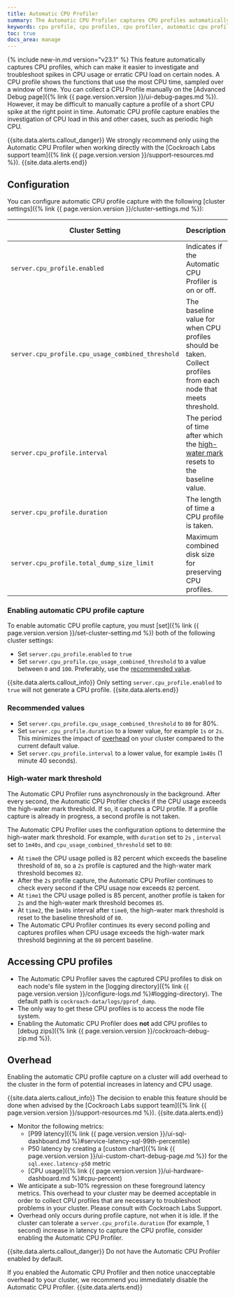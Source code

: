 ```yaml
---
title: Automatic CPU Profiler
summary: The Automatic CPU Profiler captures CPU profiles automatically to help investigate cluster issues involving CPU load.
keywords: cpu profile, cpu profiles, cpu profiler, automatic cpu profiler
toc: true
docs_area: manage
---
```


{% include new-in.md version="v23.1" %} This feature automatically captures CPU profiles, which can make it easier to investigate and troubleshoot spikes in CPU usage or erratic CPU load on certain nodes. A CPU profile shows the functions that use the most CPU time, sampled over a window of time. You can collect a CPU Profile manually on the [Advanced Debug page]({% link {{ page.version.version }}/ui-debug-pages.md %}). However, it may be difficult to manually capture a profile of a short CPU spike at the right point in time. Automatic CPU profile capture enables the investigation of CPU load in this and other cases, such as periodic high CPU.

{{site.data.alerts.callout_danger}}
We strongly recommend only using the Automatic CPU Profiler when working directly with the [Cockroach Labs support team]({% link {{ page.version.version }}/support-resources.md %}).
{{site.data.alerts.end}}

## Configuration

You can configure automatic CPU profile capture with the following [cluster settings]({% link {{ page.version.version }}/cluster-settings.md %}):

Cluster Setting | Description | Default Value | Recommended Value
----------------|-------------|---------------|------------------
`server.cpu_profile.enabled` | Indicates if the Automatic CPU Profiler is on or off. | `false` |
`server.cpu_profile.cpu_usage_combined_threshold` | The baseline value for when CPU profiles should be taken. Collect profiles from each node that meets threshold. | MAX integer, such as `9223372036854775807` | `80`
`server.cpu_profile.interval` | The period of time after which the [high-water mark](#high-water-mark-threshold) resets to the baseline value. | `5m0s` (5 minutes) | `1m40s` (100 seconds)
`server.cpu_profile.duration` | The length of time a CPU profile is taken. | `10s` (10 seconds) | `1s` or `2s`
`server.cpu_profile.total_dump_size_limit` | Maximum combined disk size for preserving CPU profiles. | `128 MiB` (128 Mebibytes) |

### Enabling automatic CPU profile capture

To enable automatic CPU profile capture, you must [set]({% link {{ page.version.version }}/set-cluster-setting.md %}) both of the following cluster settings:

- Set `server.cpu_profile.enabled` to `true`
- Set `server.cpu_profile.cpu_usage_combined_threshold` to a value between `0` and `100`. Preferably, use the [recommended value](#recommended-values).

{{site.data.alerts.callout_info}}
Only setting `server.cpu_profile.enabled` to `true` will not generate a CPU profile.
{{site.data.alerts.end}}

### Recommended values

- Set `server.cpu_profile.cpu_usage_combined_threshold` to `80` for 80%.
- Set `server.cpu_profile.duration` to a lower value, for example `1s` or `2s`. This minimizes the impact of [overhead](#overhead) on your cluster compared to the current default value.
- Set `server.cpu_profile.interval` to a lower value, for example `1m40s` (1 minute 40 seconds).

### High-water mark threshold

The Automatic CPU Profiler runs asynchronously in the background. After every second, the Automatic CPU Profiler checks if the CPU usage exceeds the high-water mark threshold. If so, it captures a CPU profile. If a profile capture is already in progress, a second profile is not taken.

The Automatic CPU Profiler uses the configuration options to determine the high-water mark threshold. For example, with `duration` set to `2s` , `interval` set to `1m40s`, and `cpu_usage_combined_threshold` set to `80`:

- At `time0` the CPU usage polled is 82 percent which exceeds the baseline threshold of `80`, so a `2s` profile is captured and the high-water mark threshold becomes `82`.
- After the `2s` profile capture, the Automatic CPU Profiler continues to check every second if the CPU usage now exceeds `82` percent.
- At `time1` the CPU usage polled is 85 percent, another profile is taken for `2s` and the high-water mark threshold becomes `85`.
- At `time2`, the `1m40s` interval after `time0`, the high-water mark threshold is reset to the baseline threshold of `80`.
- The Automatic CPU Profiler continues its every second polling and captures profiles when CPU usage exceeds the high-water mark threshold beginning at the `80` percent baseline.

## Accessing CPU profiles

- The Automatic CPU Profiler saves the captured CPU profiles to disk on each node's file system in the [logging directory]({% link {{ page.version.version }}/configure-logs.md %}#logging-directory). The default path is `cockroach-data/logs/pprof_dump`.
- The only way to get these CPU profiles is to access the node file system.
- Enabling the Automatic CPU Profiler does **not** add CPU profiles to [debug zips]({% link {{ page.version.version }}/cockroach-debug-zip.md %}).

## Overhead

Enabling the automatic CPU profile capture on a cluster will add overhead to the cluster in the form of potential increases in latency and CPU usage.

{{site.data.alerts.callout_info}}
The decision to enable this feature should be done when advised by the [Cockroach Labs support team]({% link {{ page.version.version }}/support-resources.md %}).
{{site.data.alerts.end}}

- Monitor the following metrics:
  - [P99 latency]({% link {{ page.version.version }}/ui-sql-dashboard.md %}#service-latency-sql-99th-percentile)
  - P50 latency by creating a [custom chart]({% link {{ page.version.version }}/ui-custom-chart-debug-page.md %}) for the `sql.exec.latency-p50` metric
  - [CPU usage]({% link {{ page.version.version }}/ui-hardware-dashboard.md %}#cpu-percent)
- We anticipate a sub-10% regression on these foreground latency metrics. This overhead to your cluster may be deemed acceptable in order to collect CPU profiles that are necessary to troubleshoot problems in your cluster. Please consult with Cockroach Labs Support.
- Overhead only occurs during profile capture, not when it is idle. If the cluster can tolerate a `server.cpu_profile.duration` (for example, 1 second) increase in latency to capture the CPU profile, consider enabling the Automatic CPU Profiler.

{{site.data.alerts.callout_danger}}
Do not have the Automatic CPU Profiler enabled by default.

If you enabled the Automatic CPU Profiler and then notice unacceptable overhead to your cluster, we recommend you immediately disable the Automatic CPU Profiler.
{{site.data.alerts.end}}
